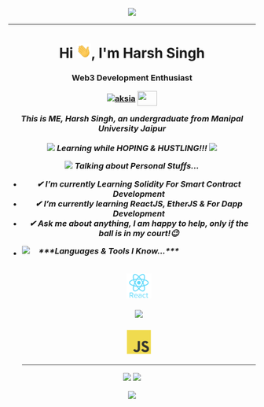 <p align="center">
  <img src="https://github.com/thompsonemerson/thompsonemerson/raw/master/cover-thompson.png" height="200"/>
</p>
<hr>
<h1 align="center">Hi <img src="https://raw.githubusercontent.com/ABSphreak/ABSphreak/master/gifs/Hi.gif" width="30px">, I'm Harsh Singh</h1>
<h3 align="center">Web3 Development Enthusiast
<p align="center">
<a href="https://www.linkedin.com/in/harsh-singh-a347641aa/" target="blank"><img align="center" src="https://cdn.jsdelivr.net/npm/simple-icons@3.0.1/icons/linkedin.svg" alt="aksia" height="30" width="40" /></a>
 <a href = "mailto: freelancerharsh8055@gmail.com"><img align="center" src="https://simpleicons.org/icons/gmail.svg" height="30" width="40" /></a>
</p>
</p>

<p align="center">
  <em>
    This is ME, Harsh Singh, an undergraduate from Manipal University Jaipur</b> <br>
  <br>
  <img src="https://media.giphy.com/media/VgCDAzcKvsR6OM0uWg/giphy.gif" width="50" /> <b><i>Learning while HOPING & HUSTLING!!!</i></b> <img src="https://media.giphy.com/media/7j2hfyeVcDtf2/giphy.gif" width="50" />
</p>


<img src="https://media.giphy.com/media/ObNTw8Uzwy6KQ/giphy.gif" width="30px">&nbsp;***Talking about Personal Stuffs...***
<ul>
<li>✔ I’m currently Learning  Solidity For Smart Contract Development </li>
<li>✔ I’m currently learning ReactJS, EtherJS & For Dapp Development</li>
<li>✔ Ask me about anything, I am happy to help, only if the ball is in my court!😉</li>
  <li><p align="left" style="display: flex">
  <img src="https://media.giphy.com/media/ObNTw8Uzwy6KQ/giphy.gif" width="30px">&nbsp;***Languages & Tools I Know...***
 
 
  
<!--   <code> <img height="50" src="https://raw.githubusercontent.com/devicons/devicon/master/icons/nodejs/nodejs-original-wordmark.svg"> </code>  -->
  <code> <img height="50" src="https://raw.githubusercontent.com/devicons/devicon/master/icons/react/react-original-wordmark.svg"> </code>
  <code> <img height="50" src="https://docs.soliditylang.org/en/v0.8.10/_static/logo.svg"> </code>
    <code> <img height="50" src="https://raw.githubusercontent.com/devicons/devicon/master/icons/javascript/javascript-original.svg"> </code>
  <hr>
 </p>
 </li>

 </ul>
 <p align="center">
	
  <img width="48%" src="https://github-readme-stats.vercel.app/api?username=Harsh8055git&show_icons=true&theme=synthwave" />
  <img width="48%" src="https://github-readme-streak-stats.herokuapp.com/?user=Harsh8055git&theme=synthwave" />
</p>
  <img src="https://activity-graph.herokuapp.com/graph?username=Harsh8055git&bg_color=2B213A&color=E5289E&line=DA5B0B&point=E1E8EB">
<!-- <div align="center">
  
### Show some ❤️ by starring ⭐ some of the repositories!
![](https://hit.yhype.me/github/profile?user_id=71445997)
  <img height="120" alt="Thanks for visiting me" width="100%" src="https://raw.githubusercontent.com/BrunnerLivio/brunnerlivio/master/images/marquee.svg" />
<br />


